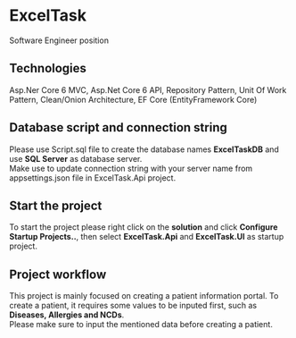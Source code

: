 # ExcelTask
Software Engineer position

## Technologies
Asp.Ner Core 6 MVC, Asp.Net Core 6 API, Repository Pattern, Unit Of Work Pattern, Clean/Onion Architecture, EF Core (EntityFramework Core)

## Database script and connection string
Please use Script.sql file to create the database names **ExcelTaskDB** and use **SQL Server** as database server.<br>
Make use to update connection string with your server name from appsettings.json file in ExcelTask.Api project.

## Start the project
To start the project please right click on the **solution** and click **Configure Startup Projects..**, then select **ExcelTask.Api** and **ExcelTask.UI** as startup project.

## Project workflow
This project is mainly focused on creating a patient information portal. 
To create a patient, it requires some values to be inputed first, such as **Diseases, Allergies and NCDs**.<br>
Please make sure to input the mentioned data before creating a patient.
